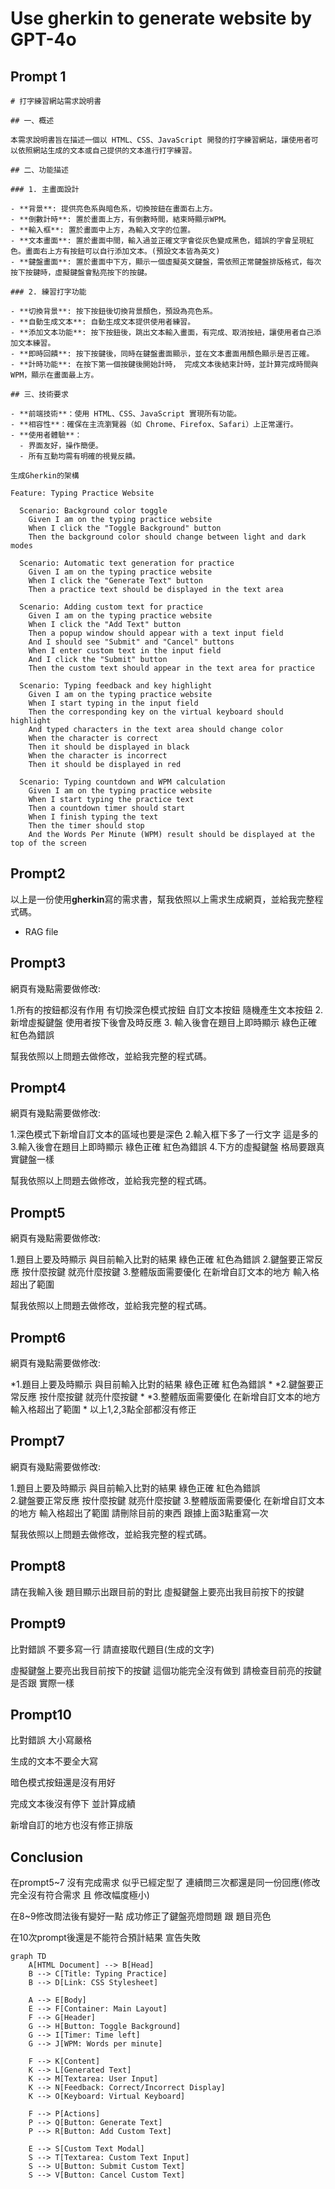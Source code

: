 # Use gherkin to generate website by GPT-4o

## Prompt 1

```
# 打字練習網站需求說明書

## 一、概述

本需求說明書旨在描述一個以 HTML、CSS、JavaScript 開發的打字練習網站，讓使用者可以依照網站生成的文本或自己提供的文本進行打字練習。

## 二、功能描述

### 1. 主畫面設計

- **背景**: 提供亮色系與暗色系，切換按鈕在畫面右上方。
- **倒數計時**: 置於畫面上方，有倒數時間，結束時顯示WPM。
- **輸入框**: 置於畫面中上方，為輸入文字的位置。
- **文本畫面**: 置於畫面中間，輸入過並正確文字會從灰色變成黑色，錯誤的字會呈現紅色。畫面右上方有按鈕可以自行添加文本。(預設文本皆為英文)
- **鍵盤畫面**: 置於畫面中下方，顯示一個虛擬英文鍵盤，需依照正常鍵盤排版格式，每次按下按鍵時，虛擬鍵盤會點亮按下的按鍵。

### 2. 練習打字功能

- **切換背景**: 按下按鈕後切換背景顏色，預設為亮色系。
- **自動生成文本**: 自動生成文本提供使用者練習。
- **添加文本功能**: 按下按鈕後，跳出文本輸入畫面，有完成、取消按紐，讓使用者自己添加文本練習。
- **即時回饋**: 按下按鍵後，同時在鍵盤畫面顯示，並在文本畫面用顏色顯示是否正確。
- **計時功能**: 在按下第一個按鍵後開始計時， 完成文本後結束計時，並計算完成時間與WPM，顯示在畫面最上方。

## 三、技術要求

- **前端技術**：使用 HTML、CSS、JavaScript 實現所有功能。
- **相容性**：確保在主流瀏覽器（如 Chrome、Firefox、Safari）上正常運行。
- **使用者體驗**：
  - 界面友好，操作簡便。
  - 所有互動均需有明確的視覺反饋。

生成Gherkin的架構
```

```
Feature: Typing Practice Website

  Scenario: Background color toggle
    Given I am on the typing practice website
    When I click the "Toggle Background" button
    Then the background color should change between light and dark modes

  Scenario: Automatic text generation for practice
    Given I am on the typing practice website
    When I click the "Generate Text" button
    Then a practice text should be displayed in the text area

  Scenario: Adding custom text for practice
    Given I am on the typing practice website
    When I click the "Add Text" button
    Then a popup window should appear with a text input field
    And I should see "Submit" and "Cancel" buttons
    When I enter custom text in the input field
    And I click the "Submit" button
    Then the custom text should appear in the text area for practice

  Scenario: Typing feedback and key highlight
    Given I am on the typing practice website
    When I start typing in the input field
    Then the corresponding key on the virtual keyboard should highlight
    And typed characters in the text area should change color
    When the character is correct
    Then it should be displayed in black
    When the character is incorrect
    Then it should be displayed in red

  Scenario: Typing countdown and WPM calculation
    Given I am on the typing practice website
    When I start typing the practice text
    Then a countdown timer should start
    When I finish typing the text
    Then the timer should stop
    And the Words Per Minute (WPM) result should be displayed at the top of the screen

```

## Prompt2
以上是一份使用**gherkin**寫的需求書，幫我依照以上需求生成網頁，並給我完整程式碼。 
+ RAG file

## Prompt3
網頁有幾點需要做修改:

1.所有的按鈕都沒有作用
有切換深色模式按鈕
自訂文本按鈕
隨機產生文本按鈕
2.新增虛擬鍵盤
使用者按下後會及時反應
3.
輸入後會在題目上即時顯示
綠色正確 紅色為錯誤

幫我依照以上問題去做修改，並給我完整的程式碼。

## Prompt4
網頁有幾點需要做修改:

1.深色模式下新增自訂文本的區域也要是深色
2.輸入框下多了一行文字 這是多的
3.輸入後會在題目上即時顯示 綠色正確 紅色為錯誤 
4.下方的虛擬鍵盤 格局要跟真實鍵盤一樣

幫我依照以上問題去做修改，並給我完整的程式碼。

## Prompt5
網頁有幾點需要做修改:

1.題目上要及時顯示 與目前輸入比對的結果 綠色正確 紅色為錯誤 
2.鍵盤要正常反應 按什麼按鍵 就亮什麼按鍵 
3.整體版面需要優化 在新增自訂文本的地方 輸入格超出了範圍

幫我依照以上問題去做修改，並給我完整的程式碼。

## Prompt6
網頁有幾點需要做修改:

*1.題目上要及時顯示 與目前輸入比對的結果 綠色正確 紅色為錯誤  *
*2.鍵盤要正常反應 按什麼按鍵 就亮什麼按鍵 * 
*3.整體版面需要優化 在新增自訂文本的地方 輸入格超出了範圍 *
以上1,2,3點全部都沒有修正


## Prompt7
網頁有幾點需要做修改:

1.題目上要及時顯示 與目前輸入比對的結果 綠色正確 紅色為錯誤  
2.鍵盤要正常反應 按什麼按鍵 就亮什麼按鍵 
3.整體版面需要優化 在新增自訂文本的地方 輸入格超出了範圍 
請刪除目前的東西
跟據上面3點重寫一次

幫我依照以上問題去做修改，並給我完整的程式碼。


## Prompt8

請在我輸入後 題目顯示出跟目前的對比
虛擬鍵盤上要亮出我目前按下的按鍵

## Prompt9

比對錯誤 
不要多寫一行 請直接取代題目(生成的文字)

虛擬鍵盤上要亮出我目前按下的按鍵 這個功能完全沒有做到
請檢查目前亮的按鍵 是否跟 實際一樣



## Prompt10

比對錯誤 大小寫嚴格

生成的文本不要全大寫

暗色模式按鈕還是沒有用好

完成文本後沒有停下 並計算成績

新增自訂的地方也沒有修正排版




## Conclusion 
在prompt5~7
沒有完成需求 似乎已經定型了
連續問三次都還是同一份回應(修改完全沒有符合需求 且 修改幅度極小)

在8~9修改問法後有變好一點
成功修正了鍵盤亮燈問題 跟 題目亮色

在10次prompt後還是不能符合預計結果
宣告失敗

```mermaid
graph TD
    A[HTML Document] --> B[Head]
    B --> C[Title: Typing Practice]
    B --> D[Link: CSS Stylesheet]

    A --> E[Body]
    E --> F[Container: Main Layout]
    F --> G[Header]
    G --> H[Button: Toggle Background]
    G --> I[Timer: Time left]
    G --> J[WPM: Words per minute]

    F --> K[Content]
    K --> L[Generated Text]
    K --> M[Textarea: User Input]
    K --> N[Feedback: Correct/Incorrect Display]
    K --> O[Keyboard: Virtual Keyboard]

    F --> P[Actions]
    P --> Q[Button: Generate Text]
    P --> R[Button: Add Custom Text]

    E --> S[Custom Text Modal]
    S --> T[Textarea: Custom Text Input]
    S --> U[Button: Submit Custom Text]
    S --> V[Button: Cancel Custom Text]

```